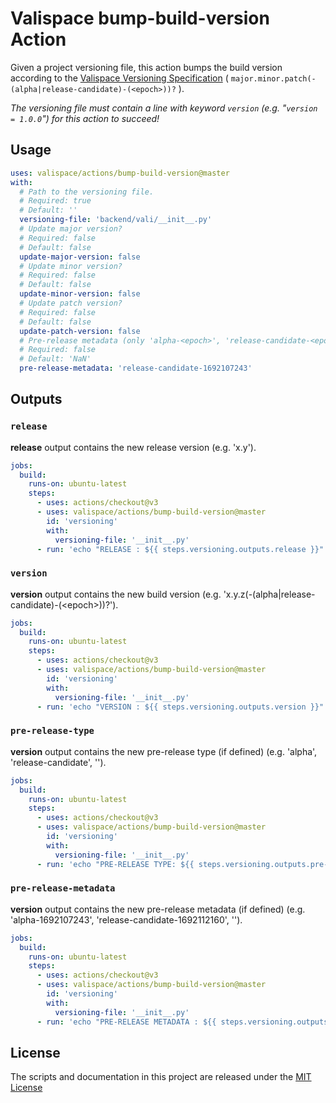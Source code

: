 # Valispace bump-build-version Action

Given a project versioning file, this action bumps the build version according to the [Valispace Versioning Specification](https://valispace.atlassian.net/wiki/spaces/~62b97f79c9f2df7b608a092f/pages/2083324008/Valispace+Versioning+Specification) ( `major.minor.patch(-(alpha|release-candidate)-(<epoch>))?` ).

_The versioning file must contain a line with keyword `version` (e.g. "`version = 1.0.0`") for this action to succeed!_

## Usage

<!-- start usage -->
```yaml
uses: valispace/actions/bump-build-version@master
with:
  # Path to the versioning file.
  # Required: true
  # Default: ''
  versioning-file: 'backend/vali/__init__.py'
  # Update major version?
  # Required: false
  # Default: false
  update-major-version: false
  # Update minor version?
  # Required: false
  # Default: false
  update-minor-version: false
  # Update patch version?
  # Required: false
  # Default: false
  update-patch-version: false
  # Pre-release metadata (only 'alpha-<epoch>', 'release-candidate-<epoch>' or '' are allowed).
  # Required: false
  # Default: 'NaN'
  pre-release-metadata: 'release-candidate-1692107243'
```
<!-- end usage -->

## Outputs

### `release`

**release** output contains the new release version (e.g. 'x.y').

```yaml
jobs:
  build:
    runs-on: ubuntu-latest
    steps:
      - uses: actions/checkout@v3
      - uses: valispace/actions/bump-build-version@master
        id: 'versioning'
        with:
          versioning-file: '__init__.py'
      - run: 'echo "RELEASE : ${{ steps.versioning.outputs.release }}"'
```

### `version`

**version** output contains the new build version (e.g. 'x.y.z(-(alpha|release-candidate)-(&lt;epoch&gt;))?').

```yaml
jobs:
  build:
    runs-on: ubuntu-latest
    steps:
      - uses: actions/checkout@v3
      - uses: valispace/actions/bump-build-version@master
        id: 'versioning'
        with:
          versioning-file: '__init__.py'
      - run: 'echo "VERSION : ${{ steps.versioning.outputs.version }}"'
```

### `pre-release-type`

**version** output contains the new pre-release type (if defined) (e.g. 'alpha', 'release-candidate', '').

```yaml
jobs:
  build:
    runs-on: ubuntu-latest
    steps:
      - uses: actions/checkout@v3
      - uses: valispace/actions/bump-build-version@master
        id: 'versioning'
        with:
          versioning-file: '__init__.py'
      - run: 'echo "PRE-RELEASE TYPE: ${{ steps.versioning.outputs.pre-release-type }}"'
```

### `pre-release-metadata`

**version** output contains the new pre-release metadata (if defined) (e.g. 'alpha-1692107243', 'release-candidate-1692112160', '').

```yaml
jobs:
  build:
    runs-on: ubuntu-latest
    steps:
      - uses: actions/checkout@v3
      - uses: valispace/actions/bump-build-version@master
        id: 'versioning'
        with:
          versioning-file: '__init__.py'
      - run: 'echo "PRE-RELEASE METADATA : ${{ steps.versioning.outputs.pre-release-metadata }}"'
```

## License

The scripts and documentation in this project are released under the [MIT License](LICENSE)
